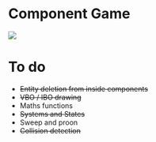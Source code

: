 # Component Game
<img src="http://i.imgur.com/eWxi11t.png"/>

# To do
- ~~Entity deletion from inside components~~
- ~~VBO / IBO drawing~~
- Maths functions
- ~~Systems and States~~
- Sweep and proon 
- ~~Collision detection~~
